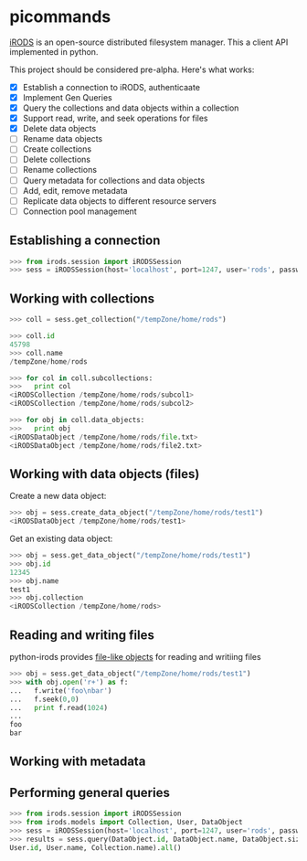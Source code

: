picommands
============

[iRODS](https://www.irods.org) is an open-source distributed filesystem manager.  This a client API implemented in python.

This project should be considered pre-alpha. Here's what works:
- [x] Establish a connection to iRODS, authenticaate
- [x] Implement Gen Queries
- [x] Query the collections and data objects within a collection
- [x] Support read, write, and seek operations for files
- [x] Delete data objects
- [ ] Rename data objects
- [ ] Create collections
- [ ] Delete collections
- [ ] Rename collections
- [ ] Query metadata for collections and data objects
- [ ] Add, edit, remove metadata
- [ ] Replicate data objects to different resource servers
- [ ] Connection pool management

Establishing a connection
-------------------------
```python
>>> from irods.session import iRODSSession
>>> sess = iRODSSession(host='localhost', port=1247, user='rods', password='rods', zone='tempZone')
```
    
Working with collections
------------------------
```python
>>> coll = sess.get_collection("/tempZone/home/rods")

>>> coll.id
45798
>>> coll.name
/tempZone/home/rods

>>> for col in coll.subcollections:
>>>   print col
<iRODSCollection /tempZone/home/rods/subcol1>
<iRODSCollection /tempZone/home/rods/subcol2>

>>> for obj in coll.data_objects:
>>>   print obj
<iRODSDataObject /tempZone/home/rods/file.txt>
<iRODSDataObject /tempZone/home/rods/file2.txt>
```
    
Working with data objects (files)
---------------------------------
Create a new data object:
```python
>>> obj = sess.create_data_object("/tempZone/home/rods/test1")
<iRODSDataObject /tempZone/home/rods/test1>
```

Get an existing data object:
```python
>>> obj = sess.get_data_object("/tempZone/home/rods/test1")
>>> obj.id
12345
>>> obj.name
test1
>>> obj.collection
<iRODSCollection /tempZone/home/rods>
```

Reading and writing files
-----------------------
python-irods provides [file-like objects](http://docs.python.org/2/library/stdtypes.html#file-objects) for reading and writiing files
```python
>>> obj = sess.get_data_object("/tempZone/home/rods/test1")
>>> with obj.open('r+') as f:
...   f.write('foo\nbar')
...   f.seek(0,0)
...   print f.read(1024)
...
foo
bar
```
    
Working with metadata
---------------------

Performing general queries
--------------------------
```python
>>> from irods.session import iRODSSession
>>> from irods.models import Collection, User, DataObject
>>> sess = iRODSSession(host='localhost', port=1247, user='rods', password='rods', zone='tempZone')
>>> results = sess.query(DataObject.id, DataObject.name, DataObject.size, \
User.id, User.name, Collection.name).all()
```
